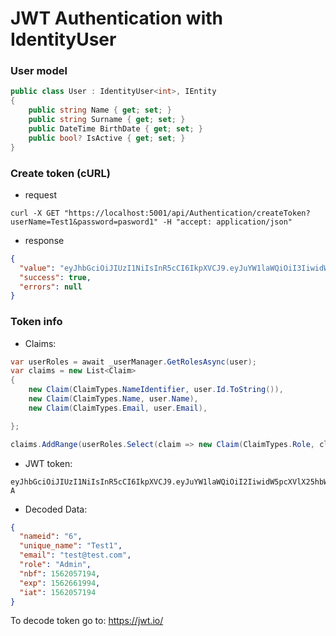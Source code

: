 # JWT Authentication with IdentityUser

### User model
```c#
public class User : IdentityUser<int>, IEntity
{
    public string Name { get; set; }
    public string Surname { get; set; }
    public DateTime BirthDate { get; set; }
    public bool? IsActive { get; set; }
}
```

### Create token (cURL)
- request
```cURL
curl -X GET "https://localhost:5001/api/Authentication/createToken?userName=Test1&password=pasword1" -H "accept: application/json"
```
- response
```JSON
{
  "value": "eyJhbGciOiJIUzI1NiIsInR5cCI6IkpXVCJ9.eyJuYW1laWQiOiI3IiwidW5pcXVlX25hbWUiOiJUZXN0MiIsImVtYWlsIjoic3RyaW5nIiwicm9sZSI6IkFkbWluIiwibmJmIjoxNTYyMDYwNjg1LCJleHAiOjE1NjI2NjU0ODUsImlhdCI6MTU2MjA2MDY4NX0.UxEF087PghmHhko5iyUbbII4IX2yVywYszwkbzdl5CE",
  "success": true,
  "errors": null
}
```

### Token info 
- Claims:
```c#
var userRoles = await _userManager.GetRolesAsync(user);
var claims = new List<Claim>
{
    new Claim(ClaimTypes.NameIdentifier, user.Id.ToString()),
    new Claim(ClaimTypes.Name, user.Name),
    new Claim(ClaimTypes.Email, user.Email),

};

claims.AddRange(userRoles.Select(claim => new Claim(ClaimTypes.Role, claim)));
```
- JWT token:
```JWT
eyJhbGciOiJIUzI1NiIsInR5cCI6IkpXVCJ9.eyJuYW1laWQiOiI2IiwidW5pcXVlX25hbWUiOiJUZXN0MSIsImVtYWlsIjoidGVzdEB0ZXN0LmNvbSIsInJvbGUiOiJBZG1pbiIsIm5iZiI6MTU2MjA1NzE5NCwiZXhwIjoxNTYyNjYxOTk0LCJpYXQiOjE1NjIwNTcxOTR9.Ni0UkA_2s1csKcm22XA354EheuXPBd6UzxkoqsRf5-A
```

- Decoded Data:
```JSON
{
  "nameid": "6",
  "unique_name": "Test1",
  "email": "test@test.com",
  "role": "Admin",
  "nbf": 1562057194,
  "exp": 1562661994,
  "iat": 1562057194
}
```

To decode token go to: https://jwt.io/ 


